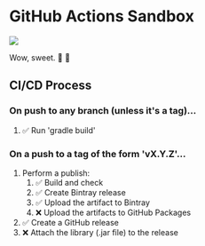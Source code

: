 # GitHub Actions Sandbox

![](https://github.com/CyberScout/github-actions-sandbox/workflows/CI%20Build/badge.svg)

Wow, sweet. :confetti_ball: :tada:

## CI/CD Process

### On push to any branch (unless it's a tag)...

1. :white_check_mark: Run 'gradle build'

### On a push to a tag of the form 'vX.Y.Z'...

1. Perform a publish:
    1. :white_check_mark: Build and check
    2. :white_check_mark: Create Bintray release
    3. :white_check_mark: Upload the artifact to Bintray
    4. :x: Upload the artifacts to GitHub Packages
2. :white_check_mark: Create a GitHub release
3. :x: Attach the library (.jar file) to the release
